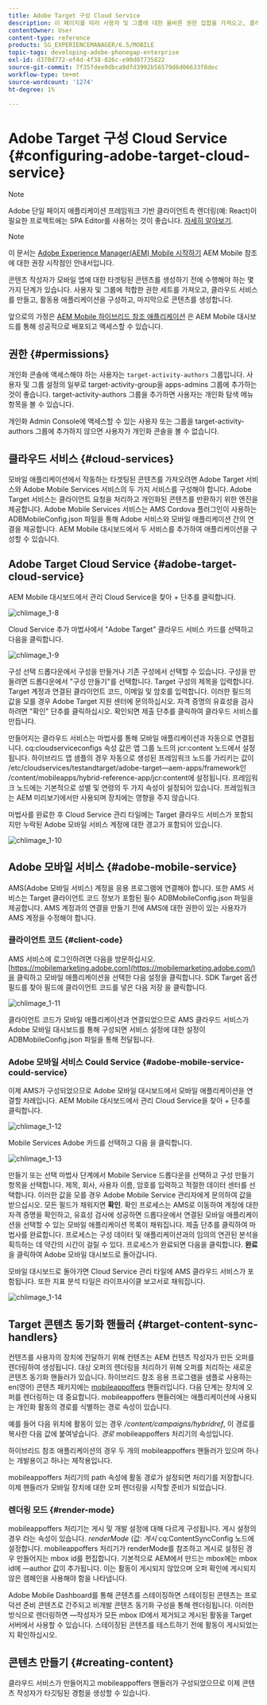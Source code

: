 ```yaml
---
title: Adobe Target 구성 Cloud Service
description: 이 페이지를 따라 사용자 및 그룹에 대한 올바른 권한 집합을 가져오고, 클라우드 서비스를 만들고, 활동용 애플리케이션을 구성하고, 콘텐츠를 생성하는 방법을 이해하십시오.
contentOwner: User
content-type: reference
products: SG_EXPERIENCEMANAGER/6.5/MOBILE
topic-tags: developing-adobe-phonegap-enterprise
exl-id: d370d772-ef4d-4f38-826c-e90d07735822
source-git-commit: 7f35fdee9dbca9dfd3992b56579d6d06633f8dec
workflow-type: tm+mt
source-wordcount: '1274'
ht-degree: 1%

---
```


# Adobe Target 구성 Cloud Service {#configuring-adobe-target-cloud-service}

>[!NOTE]
>
>Adobe 단일 페이지 애플리케이션 프레임워크 기반 클라이언트측 렌더링(예: React)이 필요한 프로젝트에는 SPA Editor를 사용하는 것이 좋습니다. [자세히 알아보기](/help/sites-developing/spa-overview.md).

>[!NOTE]
>
>이 문서는 [Adobe Experience Manager(AEM) Mobile 시작하기](/help/mobile/getting-started-aem-mobile.md) AEM Mobile 참조에 대한 권장 시작점인 안내서입니다.

콘텐츠 작성자가 모바일 앱에 대한 타겟팅된 콘텐츠를 생성하기 전에 수행해야 하는 몇 가지 단계가 있습니다. 사용자 및 그룹에 적합한 권한 세트를 가져오고, 클라우드 서비스를 만들고, 활동용 애플리케이션을 구성하고, 마지막으로 콘텐츠를 생성합니다.

앞으로의 가정은 [AEM Mobile 하이브리드 참조 애플리케이션](https://github.com/Adobe-Marketing-Cloud-Apps/aem-mobile-hybrid-reference) 은 AEM Mobile 대시보드를 통해 성공적으로 배포되고 액세스할 수 있습니다.

## 권한 {#permissions}

개인화 콘솔에 액세스해야 하는 사용자는 `target-activity-authors` 그룹입니다. 사용자 및 그룹 설정의 일부로 target-activity-group을 apps-admins 그룹에 추가하는 것이 좋습니다. target-activity-authors 그룹을 추가하면 사용자는 개인화 탐색 메뉴 항목을 볼 수 있습니다.

개인화 Admin Console에 액세스할 수 있는 사용자 또는 그룹을 target-activity-authors 그룹에 추가하지 않으면 사용자가 개인화 콘솔을 볼 수 없습니다.

## 클라우드 서비스 {#cloud-services}

모바일 애플리케이션에서 작동하는 타겟팅된 콘텐츠를 가져오려면 Adobe Target 서비스와 Adobe Mobile Services 서비스의 두 가지 서비스를 구성해야 합니다. Adobe Target 서비스는 클라이언트 요청을 처리하고 개인화된 콘텐츠를 반환하기 위한 엔진을 제공합니다. Adobe Mobile Services 서비스는 AMS Cordova 플러그인이 사용하는 ADBMobileConfig.json 파일을 통해 Adobe 서비스와 모바일 애플리케이션 간의 연결을 제공합니다. AEM Mobile 대시보드에서 두 서비스를 추가하여 애플리케이션을 구성할 수 있습니다.

## Adobe Target Cloud Service {#adobe-target-cloud-service}

AEM Mobile 대시보드에서 관리 Cloud Service을 찾아 + 단추를 클릭합니다.

![chlimage_1-8](assets/chlimage_1-8.png)

Cloud Service 추가 마법사에서 &quot;Adobe Target&quot; 클라우드 서비스 카드를 선택하고 다음을 클릭합니다.

![chlimage_1-9](assets/chlimage_1-9.png)

구성 선택 드롭다운에서 구성을 만들거나 기존 구성에서 선택할 수 있습니다. 구성을 만들려면 드롭다운에서 &quot;구성 만들기&quot;를 선택합니다. Target 구성의 제목을 입력합니다. Target 계정과 연결된 클라이언트 코드, 이메일 및 암호를 입력합니다. 이러한 필드의 값을 모를 경우 Adobe Target 지원 센터에 문의하십시오. 자격 증명의 유효성을 검사하려면 &quot;확인&quot; 단추를 클릭하십시오. 확인되면 제출 단추를 클릭하여 클라우드 서비스를 만듭니다.

만들어지는 클라우드 서비스는 마법사를 통해 모바일 애플리케이션과 자동으로 연결됩니다. cq:cloudserviceconfigs 속성 값은 앱 그룹 노드의 jcr:content 노드에서 설정됩니다. 하이브리드 앱 샘플의 경우 자동으로 생성된 프레임워크 노드를 가리키는 값이 /etc/cloudservices/testandtarget/adobe-target—aem-apps/framework인 /content/mobileapps/hybrid-reference-app/jcr:content에 설정됩니다. 프레임워크 노드에는 기본적으로 성별 및 연령의 두 가지 속성이 설정되어 있습니다. 프레임워크는 AEM 미리보기에서만 사용되며 장치에는 영향을 주지 않습니다.

마법사를 완료한 후 Cloud Service 관리 타일에는 Target 클라우드 서비스가 포함되지만 누락된 Adobe 모바일 서비스 계정에 대한 경고가 포함되어 있습니다.

![chlimage_1-10](assets/chlimage_1-10.png)

## Adobe 모바일 서비스 {#adobe-mobile-service}

AMS(Adobe 모바일 서비스) 계정을 응용 프로그램에 연결해야 합니다. 또한 AMS 서비스는 Target 클라이언트 코드 정보가 포함된 필수 ADBMobileConfig.json 파일을 제공합니다. AMS 계정과의 연결을 만들기 전에 AMS에 대한 권한이 있는 사용자가 AMS 계정을 수정해야 합니다.

### 클라이언트 코드 {#client-code}

AMS 서비스에 로그인하려면 다음을 방문하십시오. [https://mobilemarketing.adobe.com](https://mobilemarketing.adobe.com/)을 클릭하고 모바일 애플리케이션을 선택한 다음 설정을 클릭합니다. SDK Target 옵션 필드를 찾아 필드에 클라이언트 코드를 넣은 다음 저장 을 클릭합니다.

![chlimage_1-11](assets/chlimage_1-11.png)

클라이언트 코드가 모바일 애플리케이션과 연결되었으므로 AMS 클라우드 서비스가 Adobe 모바일 대시보드를 통해 구성되면 서비스 설정에 대한 설정이 ADBMobileConfig.json 파일을 통해 전달됩니다.

### Adobe 모바일 서비스 Could Service {#adobe-mobile-service-could-service}

이제 AMS가 구성되었으므로 Adobe 모바일 대시보드에서 모바일 애플리케이션을 연결할 차례입니다. AEM Mobile 대시보드에서 관리 Cloud Service을 찾아 + 단추를 클릭합니다.

![chlimage_1-12](assets/chlimage_1-12.png)

Mobile Services Adobe 카드를 선택하고 다음 을 클릭합니다.

![chlimage_1-13](assets/chlimage_1-13.png)

만들기 또는 선택 마법사 단계에서 Mobile Service 드롭다운을 선택하고 구성 만들기 항목을 선택합니다. 제목, 회사, 사용자 이름, 암호를 입력하고 적절한 데이터 센터를 선택합니다. 이러한 값을 모를 경우 Adobe Mobile Service 관리자에게 문의하여 값을 받으십시오. 모든 필드가 채워지면 **확인**. 확인 프로세스는 AMS로 이동하여 계정에 대한 자격 증명을 확인하고, 유효성 검사에 성공하면 드롭다운에서 연결된 모바일 애플리케이션을 선택할 수 있는 모바일 애플리케이션 목록이 채워집니다. 제출 단추를 클릭하여 마법사를 완료합니다. 프로세스는 구성 데이터 및 애플리케이션과의 임의의 연관된 분석을 획득하는 데 약간의 시간이 걸릴 수 있다. 프로세스가 완료되면 다음을 클릭합니다. **완료** 을 클릭하여 Adobe 모바일 대시보드로 돌아갑니다.

모바일 대시보드로 돌아가면 Cloud Service 관리 타일에 AMS 클라우드 서비스가 포함됩니다. 또한 지표 분석 타일은 라이프사이클 보고서로 채워집니다.

![chlimage_1-14](assets/chlimage_1-14.png)

## Target 콘텐츠 동기화 핸들러 {#target-content-sync-handlers}

컨텐츠를 사용자의 장치에 전달하기 위해 컨텐츠는 AEM 컨텐츠 작성자가 만든 오퍼를 렌더링하여 생성됩니다. 대상 오퍼의 렌더링을 처리하기 위해 오퍼를 처리하는 새로운 콘텐츠 동기화 핸들러가 있습니다. 하이브리드 참조 응용 프로그램을 샘플로 사용하는 en(영어) 콘텐츠 패키지에는 [mobileappoffers](https://github.com/Adobe-Marketing-Cloud-Apps/aem-mobile-hybrid-reference/blob/master/aem-package/content-author/src/main/content/jcr_root/content/mobileapps/hybrid-reference-app/en/_jcr_content/pge-app/app-config-dev/targetOffers/.content.xml) 핸들러입니다. 다음 단계는 장치에 오퍼를 렌더링하는 데 중요합니다. mobileappoffers 핸들러에는 애플리케이션에 사용되는 개인화 활동의 경로를 식별하는 경로 속성이 있습니다.

예를 들어 다음 위치에 활동이 있는 경우 */content/campaigns/hybridref*, 이 경로를 복사한 다음 값에 붙여넣습니다. *경로* mobileappoffers 처리기의 속성입니다.

하이브리드 참조 애플리케이션의 경우 두 개의 mobileappoffers 핸들러가 있으며 하나는 개발용이고 하나는 제작용입니다.

mobileappoffers 처리기의 path 속성에 활동 경로가 설정되면 처리기를 저장합니다. 이제 핸들러가 모바일 장치에 대한 오퍼 렌더링을 시작할 준비가 되었습니다.

### 렌더링 모드 {#render-mode}

mobileappoffers 처리기는 게시 및 개발 설정에 대해 다르게 구성됩니다. 게시 설정의 경우 라는 속성이 있습니다. *renderMode* (값: *게시* cq:ContentSyncConfig 노드에 설정합니다. mobileappoffers 처리기가 renderMode를 참조하고 게시로 설정된 경우 만들어지는 mbox id를 편집합니다. 기본적으로 AEM에서 만드는 mbox에는 mbox id에 —author 값이 추가됩니다. 이는 활동이 게시되지 않았으며 오퍼 확인에 게시되지 않은 캠페인을 사용해야 함을 나타냅니다.

Adobe Mobile Dashboard를 통해 콘텐츠를 스테이징하면 스테이징된 콘텐츠는 프로덕션 준비 콘텐츠로 간주되고 비개발 콘텐츠 동기화 구성을 통해 렌더링됩니다. 이러한 방식으로 렌더링하면 —작성자가 모든 mbox ID에서 제거되고 게시된 활동을 Target 서버에서 사용할 수 있습니다. 스테이징된 콘텐츠를 테스트하기 전에 활동이 게시되었는지 확인하십시오.

## 콘텐츠 만들기 {#creating-content}

클라우드 서비스가 만들어지고 mobileappoffers 핸들러가 구성되었으므로 이제 콘텐츠 작성자가 타깃팅된 경험을 생성할 수 있습니다.
